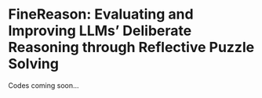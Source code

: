 # FineReason: Evaluating and Improving LLMs’ Deliberate Reasoning through Reflective Puzzle Solving
Codes coming soon...